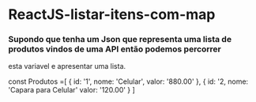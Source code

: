 # ReactJS-listar-itens-com-map

### Supondo que tenha um Json que representa uma lista de produtos vindos de uma API então podemos percorrer
esta variavel e apresentar uma lista.

const Produtos =[
      {
       id: '1',
       nome: 'Celular',
       valor: '880.00'
      },
      {
       id: '2,
       nome: 'Capara para Celular'
       valor: '120.00'
      }
]
